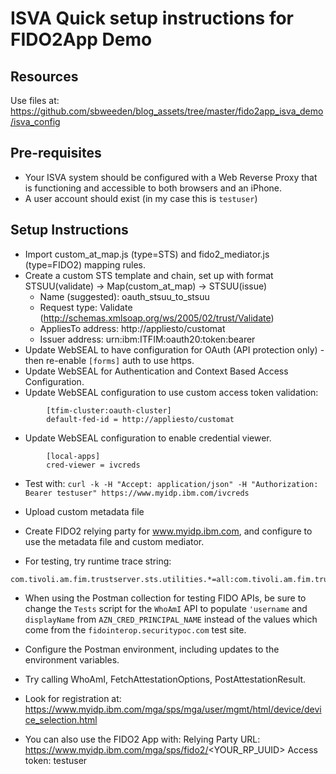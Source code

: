 # ISVA Quick setup instructions for FIDO2App Demo

## Resources 

Use files at: https://github.com/sbweeden/blog_assets/tree/master/fido2app_isva_demo/isva_config

## Pre-requisites

- Your ISVA system should be configured with a Web Reverse Proxy that is functioning and accessible to both browsers and an iPhone. 
- A user account should exist (in my case this is `testuser`)

## Setup Instructions

- Import custom_at_map.js (type=STS) and fido2_mediator.js (type=FIDO2) mapping rules.
- Create a custom STS template and chain, set up with format STSUU(validate) -> Map(custom_at_map) -> STSUU(issue)
    - Name (suggested): oauth_stsuu_to_stsuu
    - Request type: Validate (http://schemas.xmlsoap.org/ws/2005/02/trust/Validate)
    - AppliesTo address: http://appliesto/customat
    - Issuer address: urn:ibm:ITFIM:oauth20:token:bearer
- Update WebSEAL to have configuration for OAuth (API protection only) - then re-enable `[forms]` auth to use https.
- Update WebSEAL for Authentication and Context Based Access Configuration.
- Update WebSEAL configuration to use custom access token validation:
```
        [tfim-cluster:oauth-cluster]
        default-fed-id = http://appliesto/customat
```
- Update WebSEAL configuration to enable credential viewer.
```
        [local-apps]
        cred-viewer = ivcreds
```
- Test with:
    `curl -k -H "Accept: application/json" -H "Authorization: Bearer testuser" https://www.myidp.ibm.com/ivcreds`

- Upload custom metadata file
- Create FIDO2 relying party for www.myidp.ibm.com, and configure to use the metadata file and custom mediator.

- For testing, try runtime trace string: 
```
com.tivoli.am.fim.trustserver.sts.utilities.*=all:com.tivoli.am.fim.trustserver.sts.modules.*=all:com.tivoli.am.fim.oidc.protocol.delegate.*=all:com.tivoli.am.fim.fido.*=all:com.ibm.iam.isfs.v2.*=all:com.tivoli.am.fim.authsvc.action.authenticator.fido.*=all
```

- When using the Postman collection for testing FIDO APIs, be sure to change the `Tests` script for the `WhoAmI` API to populate `'username` and `displayName` from `AZN_CRED_PRINCIPAL_NAME` instead of the values which come from the `fidointerop.securitypoc.com` test site.
- Configure the Postman environment, including updates to the environment variables.
- Try calling WhoAmI, FetchAttestationOptions, PostAttestationResult.
- Look for registration at: https://www.myidp.ibm.com/mga/sps/mga/user/mgmt/html/device/device_selection.html

- You can also use the FIDO2 App with:
Relying Party URL: https://www.myidp.ibm.com/mga/sps/fido2/<YOUR_RP_UUID>
Access token: testuser


